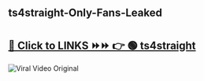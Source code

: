 
 ## ts4straight-Only-Fans-Leaked

# <h2><a href="https://clipsfans.com/ts4straight&ref=git">🔗 Click to LINKS ⏩⏩ 👉 🟢 ts4straight </a></h2>

<a href="https://clipsfans.com/ts4straight&ref=git" rel="nofollow" data-target="animated-image.originalLink"><img src="https://i.ibb.co.com/xMMVF88/686577567.gif" alt="Viral Video Original" style="max-width: 100%; display: inline-block;" data-target="animated-image.originalImage"></a>

